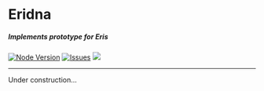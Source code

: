 # **Eridna**
##### Implements prototype for Eris

[![Node Version](https://img.shields.io/badge/Node.JS-43853D.svg?style=for-the-badge&logo=node.js&logoColor=white)](https://nodejs.org/en/download/) [![Issues](https://img.shields.io/github/issues/remfanboy/eridna?style=for-the-badge&color=green)](https://github.com/remfanboy/eridna/issues) [![](https://img.shields.io/github/issues-pr/remfanboy/eridna?style=for-the-badge&color=green)](https://github.com/remfanboy/eridna/pulls)

---
Under construction...